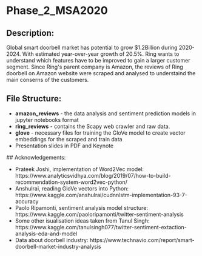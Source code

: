 # Phase_2_MSA2020
## Description:
Global smart doorbell market has potential to grow $1.2Billion during 2020-2024. With estimated year-over-year growth of 20.5%. Ring wants to understand which features have to be improved to gain a larger customer segment. Since Ring's parent company is Amazon, the reviews of Ring doorbell on Amazon website were scraped and analysed to understaind the main conserns of the customers.

## File Structure:
<ul>
<li><b>amazon_reviews</b> - the data analysis and sentiment prediction models in jupyter notebooks format
<li><b>ring_reviews</b> - contains the Scapy web crawler and raw data. 
<li><b>glove</b> - necessary files for training the GloVe model to create vector embeddings for the scraped and train data
 <li> Presentation slides in PDF and Keynote
 </ul>
## Acknowledgements:
<ul>
<li> Prateek Joshi, implementation of Word2Vec model: https://www.analyticsvidhya.com/blog/2019/07/how-to-build-recommendation-system-word2vec-python/
<li> Anshulrai, reading GloVe vectors into Python: https://www.kaggle.com/anshulrai/cudnnlstm-implementation-93-7-accuracy 
<li> Paolo Ripamonti, sentiment analysis model structure: https://www.kaggle.com/paoloripamonti/twitter-sentiment-analysis 
<li> Some other isualisation ideas taken from Tanul Singh: https://www.kaggle.com/tanulsingh077/twitter-sentiment-extaction-analysis-eda-and-model 
<li> Data about doorbell industry: https://www.technavio.com/report/smart-doorbell-market-industry-analysis 
</ul>
